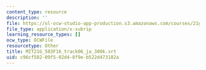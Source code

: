 ```yaml
---
content_type: resource
description: ''
file: https://ol-ocw-studio-app-production.s3.amazonaws.com/courses/21g-503-japanese-iii-fall-2019/c96cf58209f502d48f9eb522d473182a_MIT21G_503F16_track06_ja_300k.srt
file_type: application/x-subrip
learning_resource_types: []
ocw_type: OCWFile
resourcetype: Other
title: MIT21G_503F16_track06_ja_300k.srt
uid: c96cf582-09f5-02d4-8f9e-b522d473182a
---
```

